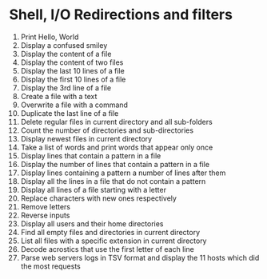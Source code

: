 # Shell, I/O Redirections and filters
1. Print Hello, World
2. Display a confused smiley
3. Display the content of a file
4. Display the content of two files
5. Display the last 10 lines of a file
6. Display the first 10 lines of a file
7. Display the 3rd line of a file
8. Create a file with a text
9. Overwrite a file with a command
10. Duplicate the last line of a file
11. Delete regular files in current directory and all sub-folders
12. Count the number of directories and sub-directories
13. Display newest files in current directory
14. Take a list of words and print words that appear only once
15. Display lines that contain a pattern in a file
16. Display the number of lines that contain a pattern in a file
17. Display lines containing a pattern a number of lines after them
18. Display all the lines in a  file that do not contain a pattern
19. Display all lines of a file starting with a letter
20. Replace characters with new ones respectively
21. Remove letters
22. Reverse inputs
23. Display all users and their home directories
24. Find all empty files and directories in current directory
25. List all files with a specific extension in current directory
26. Decode acrostics that use the first letter of each line
27. Parse web servers logs in TSV format and display the 11 hosts which did the most requests
